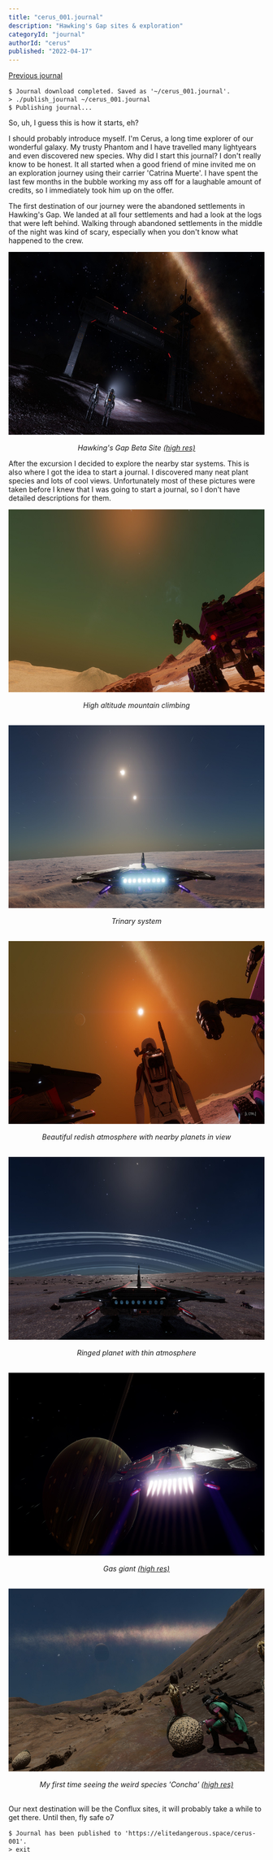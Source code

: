 ```yaml
---
title: "cerus_001.journal"
description: "Hawking's Gap sites & exploration"
categoryId: "journal"
authorId: "cerus"
published: "2022-04-17"
---
```


[Previous journal](soon)

```
$ Journal download completed. Saved as '~/cerus_001.journal'.
> ./publish_journal ~/cerus_001.journal
$ Publishing journal...
```

So, uh, I guess this is how it starts, eh?

I should probably introduce myself. I'm Cerus, a long time explorer of our wonderful galaxy. My trusty Phantom and I have travelled many lightyears and even discovered new species. Why did I start this journal? I don't really know to be honest. It all started when a good friend of mine invited me on an exploration journey using their carrier 'Catrina Muerte'. I have spent the last few months in the bubble working my ass off for a laughable amount of credits, so I immediately took him up on the offer.

The first destination of our journey were the abandoned settlements in Hawking's Gap. We landed at all four settlements and had a look at the logs that were left behind. Walking through abandoned settlements in the middle of the night was kind of scary, especially when you don't know what happened to the crew.

<a href="img/cerus/001/20220412210245_1.jpg" target="_blank"><img src="img/cerus/001/20220412210245_1.jpg" width="640" height="360"></a>
<center><i>Hawking's Gap Beta Site <a href="img/cerus/001/HighResScreenShot_2022-04-12_19-03-04.bmp" target="_blank">(high res)</a></i></center>

After the excursion I decided to explore the nearby star systems. This is also where I got the idea to start a journal. I discovered many neat plant species and lots of cool views. Unfortunately most of these pictures were taken before I knew that I was going to start a journal, so I don't have detailed descriptions for them.

<a href="img/cerus/001/20220407234629_1.jpg" target="_blank"><img src="img/cerus/001/20220407234629_1.jpg" width="640" height="360"></a>
<center><i>High altitude mountain climbing</i></center><br>

<a href="img/cerus/001/20220408003553_1.jpg" target="_blank"><img src="img/cerus/001/20220408003553_1.jpg" width="640" height="360"></a>
<center><i>Trinary system</i></center><br>

<a href="img/cerus/001/20220411183512_1.jpg" target="_blank"><img src="img/cerus/001/20220411183512_1.jpg" width="640" height="360"></a>
<center><i>Beautiful redish atmosphere with nearby planets in view</i></center><br>

<a href="img/cerus/001/20220412012845_1.jpg" target="_blank"><img src="img/cerus/001/20220412012845_1.jpg" width="640" height="360"></a>
<center><i>Ringed planet with thin atmosphere</i></center><br>

<a href="img/cerus/001/20220416162223_1.jpg" target="_blank"><img src="img/cerus/001/20220416162223_1.jpg" width="640" height="360"></a>
<center><i>Gas giant <a href="img/cerus/001/HighResScreenShot_2022-04-16_14-22-36.bmp" target="_blank">(high res)</a></i></center><br>

<a href="img/cerus/001/20220416225845_1.jpg" target="_blank"><img src="img/cerus/001/20220416225845_1.jpg" width="640" height="360"></a>
<center><i>My first time seeing the weird species 'Concha' <a href="img/cerus/001/HighResScreenShot_2022-04-16_20-58-44.bmp" target="_blank">(high res)</a></i></center><br>

Our next destination will be the Conflux sites, it will probably take a while to get there. Until then, fly safe o7

```
$ Journal has been published to 'https://elitedangerous.space/cerus-001'.
> exit
```